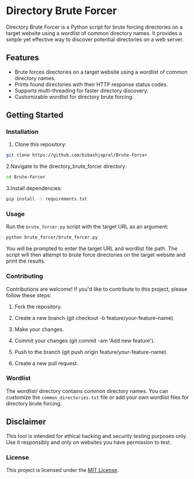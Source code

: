 # Directory Brute Forcer

Directory Brute Forcer is a Python script for brute forcing directories on a target website using a wordlist of common directory names. It provides a simple yet effective way to discover potential directories on a web server.

## Features

- Brute forces directories on a target website using a wordlist of common directory names.
- Prints found directories with their HTTP response status codes.
- Supports multi-threading for faster directory discovery.
- Customizable wordlist for directory brute forcing.

## Getting Started

### Installation

1. Clone this repository:

```bash
git clone https://github.com/bibashjaprel/Brute-Forcer
```
2.Navigate to the directory_brute_forcer directory:
```bash
cd Brute-Forcer
```
3.Install dependencies:
```bash
pip install -r requirements.txt
```
### Usage
Run the `brute_forcer.py` script with the target URL as an argument:
```bash
python brute_forcer/brute_forcer.py
```
You will be prompted to enter the target URL and wordlist file path. The script will then attempt to brute force directories on the target website and print the results.

### Contributing
Contributions are welcome! If you'd like to contribute to this project, please follow these steps:

1. Fork the repository.

2. Create a new branch (git checkout -b feature/your-feature-name).

3. Make your changes.

4. Commit your changes (git commit -am 'Add new feature').

5. Push to the branch (git push origin feature/your-feature-name).

6. Create a new pull request.

### Wordlist
The wordlist/ directory contains common directory names. You can customize the `common_directories.txt` file or add your own wordlist files for directory brute forcing.

## Disclaimer
This tool is intended for ethical hacking and security testing purposes only. Use it responsibly and only on websites you have permission to test.

### License

This project is licensed under the [MIT License](LICENSE).